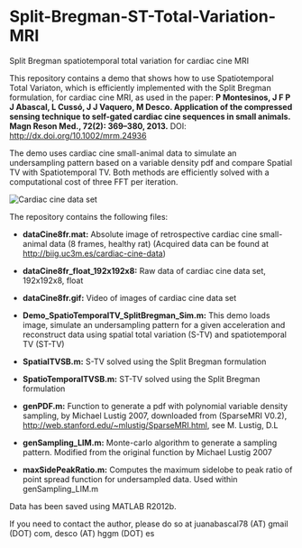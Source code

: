 # Split-Bregman-ST-Total-Variation-MRI
Split Bregman spatiotemporal total variation for cardiac cine MRI

This repository contains a demo that shows how to use Spatiotemporal Total Variaton, which is efficiently implemented with the Split Bregman formulation, for cardiac cine MRI, as used in the paper: 
**P Montesinos, J F P J Abascal, L Cussó, J J Vaquero, M Desco. Application of the compressed sensing technique to self-gated cardiac cine sequences in small animals. Magn Reson Med., 72(2): 369–380, 2013.** 
DOI: http://dx.doi.org/10.1002/mrm.24936

The demo uses cardiac cine small-animal data to simulate an undersampling pattern based on a variable density pdf and compare Spatial TV with Spatiotemporal TV. Both methods are efficiently solved with a computational cost of three FFT per iteration. 

![Cardiac cine data set](https://github.com/HGGM-LIM/Split-Bregman-ST-Total-Variation-MRI/blob/master/dataCine8fr_float.gif)

The repository contains the following files:

- **dataCine8fr.mat:** Absolute image of retrospective cardiac cine small-animal data (8 frames, healthy rat)
(Acquired data can be found at http://biig.uc3m.es/cardiac-cine-data)

- **dataCine8fr_float_192x192x8:** Raw data of cardiac cine data set, 192x192x8, float 

- **dataCine8fr.gif:** Video of images of cardiac cine data set 

- **Demo_SpatioTemporalTV_SplitBregman_Sim.m:** This demo loads image, simulate an undersampling pattern for a given acceleration and reconstruct data using spatial total variation (S-TV) and spatiotemporal TV (ST-TV)

- **SpatialTVSB.m:** S-TV solved using the Split Bregman formulation

- **SpatioTemporalTVSB.m:** ST-TV solved using the Split Bregman formulation

- **genPDF.m:** Function to generate a pdf with polynomial variable density sampling, by Michael Lustig 2007, downloaded from (SparseMRI V0.2), http://web.stanford.edu/~mlustig/SparseMRI.html, see M. Lustig, D.L

- **genSampling_LIM.m:** Monte-carlo algorithm to generate a sampling pattern. Modified from the original function by Michael Lustig 2007

- **maxSidePeakRatio.m:** Computes the maximum sidelobe to peak ratio of point spread function for undersampled data. Used within genSampling_LIM.m

Data has been saved using MATLAB R2012b.

If you need to contact the author, please do so at juanabascal78 (AT) gmail (DOT) com, desco (AT) hggm (DOT) es
